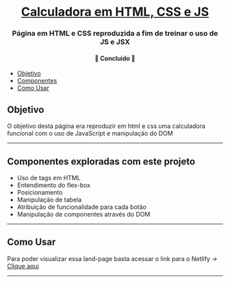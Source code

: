 <h1 align="center">
     <a href="https://projetocalculadorauc.netlify.app/" alt="Projeto calculadora"> Calculadora em HTML, CSS e JS </a>
</h1>

<h3 align="center">
    Página em HTML e CSS reproduzida a fim de treinar o uso de JS e JSX
</h3>

<p align="center">

</p>

<h4 align="center">
	🚧  Concluído  🚧
</h4>

<!--ts-->
   * [Objetivo](#objetivo)
   * [Componentes](#componentes)
   * [Como Usar](#como-usar)
<!--te-->

## Objetivo

O objetivo desta página era reproduzir em html e css uma calculadora funcional com o uso de JavaScript e manipulação do DOM

---

## Componentes exploradas com este projeto
* Uso de tags em HTML
* Entendimento do flex-box
* Posicionamento
* Manipulação de tabela
* Atribuição de funcionalidade para cada botão
* Manipulação de componentes através do DOM
---


## Como Usar

Para poder visualizar essa land-page basta acessar o link para o Netlify -> <a href="https://projetocalculadorauc.netlify.app//">Clique aqui</a>

---
